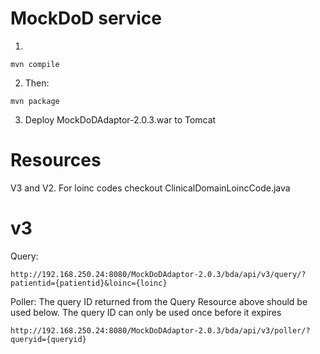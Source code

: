 MockDoD service
===============
1)
```
mvn compile
```
2) Then:

```
mvn package
```
3) Deploy MockDoDAdaptor-2.0.3.war to Tomcat

Resources
========
V3 and V2.
For loinc codes checkout ClinicalDomainLoincCode.java

v3
==
Query:
```
http://192.168.250.24:8080/MockDoDAdaptor-2.0.3/bda/api/v3/query/?patientid={patientid}&loinc={loinc}
```
Poller:
The query ID returned from the Query Resource above should be used below.
The query ID can only be used once before it expires

```
http://192.168.250.24:8080/MockDoDAdaptor-2.0.3/bda/api/v3/poller/?queryid={queryid}
```
